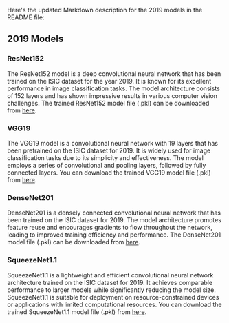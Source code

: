 Here's the updated Markdown description for the 2019 models in the README file:

## 2019 Models

### ResNet152
The ResNet152 model is a deep convolutional neural network that has been trained on the ISIC dataset for the year 2019. It is known for its excellent performance in image classification tasks. The model architecture consists of 152 layers and has shown impressive results in various computer vision challenges. The trained ResNet152 model file (.pkl) can be downloaded from [here](link-to-ResNet152-model-file).

### VGG19
The VGG19 model is a convolutional neural network with 19 layers that has been pretrained on the ISIC dataset for 2019. It is widely used for image classification tasks due to its simplicity and effectiveness. The model employs a series of convolutional and pooling layers, followed by fully connected layers. You can download the trained VGG19 model file (.pkl) from [here](link-to-VGG19-model-file).

### DenseNet201
DenseNet201 is a densely connected convolutional neural network that has been trained on the ISIC dataset for 2019. The model architecture promotes feature reuse and encourages gradients to flow throughout the network, leading to improved training efficiency and performance. The DenseNet201 model file (.pkl) can be downloaded from [here](link-to-DenseNet201-model-file).

### SqueezeNet1.1
SqueezeNet1.1 is a lightweight and efficient convolutional neural network architecture trained on the ISIC dataset for 2019. It achieves comparable performance to larger models while significantly reducing the model size. SqueezeNet1.1 is suitable for deployment on resource-constrained devices or applications with limited computational resources. You can download the trained SqueezeNet1.1 model file (.pkl) from [here](link-to-SqueezeNet1.1-model-file).

